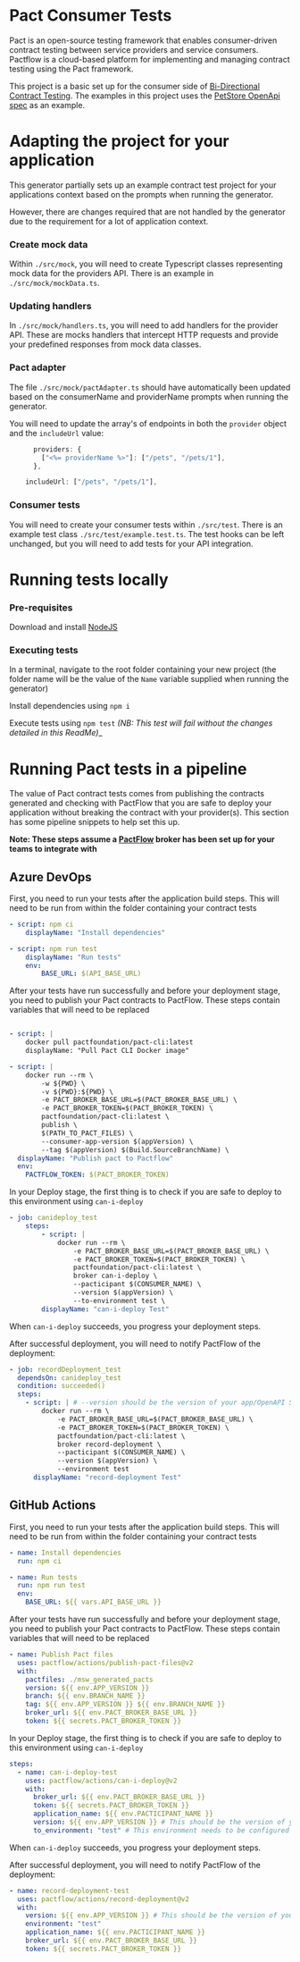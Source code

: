 # Pact Consumer Tests

Pact is an open-source testing framework that enables consumer-driven contract
testing between service providers and service consumers. Pactflow is a
cloud-based platform for implementing and managing contract testing using the
Pact framework.

This project is a basic set up for the consumer side of
[Bi-Directional Contract Testing](https://docs.pactflow.io/docs/bi-directional-contract-testing).
The examples in this project uses the
[PetStore OpenApi spec](https://github.com/OAI/OpenAPI-Specification/blob/main/examples/v3.0/petstore.yaml)
as an example.

# Adapting the project for your application

This generator partially sets up an example contract test project for your
applications context based on the prompts when running the generator.

However, there are changes required that are not handled by the generator due to
the requirement for a lot of application context.

### Create mock data

Within `./src/mock`, you will need to create Typescript classes representing
mock data for the providers API. There is an example in
`./src/mock/mockData.ts`.

### Updating handlers

In `./src/mock/handlers.ts`, you will need to add handlers for the provider API.
These are mocks handlers that intercept HTTP requests and provide your
predefined responses from mock data classes.

### Pact adapter

The file `./src/mock/pactAdapter.ts` should have automatically been updated
based on the consumerName and providerName prompts when running the generator.

You will need to update the array's of endpoints in both the `provider` object and the `includeUrl` value:

```javascript
      providers: {
        ["<%= providerName %>"]: ["/pets", "/pets/1"],
      },
```

```javascript
    includeUrl: ["/pets", "/pets/1"],
```

### Consumer tests

You will need to create your consumer tests within `./src/test`. There is an
example test class `./src/test/example.test.ts`. The test hooks can be left
unchanged, but you will need to add tests for your API integration.

# Running tests locally
### Pre-requisites
Download and install [NodeJS](https://nodejs.org/en)

### Executing tests
In a terminal, navigate to the root folder containing your new project (the folder name will be the value of the `Name` variable supplied when running the generator)

Install dependencies using `npm i`

Execute tests using `npm test` _(NB: This test will fail without the changes detailed in this ReadMe)__

# Running Pact tests in a pipeline
The value of Pact contract tests comes from publishing the contracts generated and checking with PactFlow that you are safe to deploy your application without breaking the contract with your provider(s). This section has some pipeline snippets to help set this up.

**Note: These steps assume a [PactFlow](https://pactflow.io/pricing/) broker has been set up for your teams to integrate with**

## Azure DevOps
First, you need to run your tests after the application build steps. This will need to be run from within the folder containing your contract tests
```yaml
- script: npm ci
    displayName: "Install dependencies"

- script: npm run test
    displayName: "Run tests"
    env:
        BASE_URL: $(API_BASE_URL)
```

After your tests have run successfully and before your deployment stage, you need to publish your Pact contracts to PactFlow.
These steps contain variables that will need to be replaced

```yaml

- script: |
    docker pull pactfoundation/pact-cli:latest
    displayName: "Pull Pact CLI Docker image"

- script: |
    docker run --rm \
        -w ${PWD} \
        -v ${PWD}:${PWD} \
        -e PACT_BROKER_BASE_URL=$(PACT_BROKER_BASE_URL) \
        -e PACT_BROKER_TOKEN=$(PACT_BROKER_TOKEN) \
        pactfoundation/pact-cli:latest \
        publish \
        $(PATH_TO_PACT_FILES) \
        --consumer-app-version $(appVersion) \
        --tag $(appVersion) $(Build.SourceBranchName) \
  displayName: "Publish pact to Pactflow"
  env:
    PACTFLOW_TOKEN: $(PACT_BROKER_TOKEN)
```

In your Deploy stage, the first thing is to check if you are safe to deploy to this environment using `can-i-deploy`

```yaml
- job: canideploy_test
    steps:
        - script: |
            docker run --rm \
                -e PACT_BROKER_BASE_URL=$(PACT_BROKER_BASE_URL) \
                -e PACT_BROKER_TOKEN=$(PACT_BROKER_TOKEN) \
                pactfoundation/pact-cli:latest \
                broker can-i-deploy \
                --pacticipant $(CONSUMER_NAME) \
                --version $(appVersion) \
                --to-environment test \
        displayName: "can-i-deploy Test"
```

When `can-i-deploy` succeeds, you progress your deployment steps.

After successful deployment, you will need to notify PactFlow of the deployment:

```yaml
- job: recordDeployment_test
  dependsOn: canideploy_test
  condition: succeeded()
  steps:
    - script: | # --version should be the version of your app/OpenAPI Spec
        docker run --rm \
            -e PACT_BROKER_BASE_URL=$(PACT_BROKER_BASE_URL) \
            -e PACT_BROKER_TOKEN=$(PACT_BROKER_TOKEN) \
            pactfoundation/pact-cli:latest \
            broker record-deployment \
            --pacticipant $(CONSUMER_NAME) \
            --version $(appVersion) \
            --environment test
      displayName: "record-deployment Test"
```

## GitHub Actions
First, you need to run your tests after the application build steps. This will need to be run from within the folder containing your contract tests
```yaml
- name: Install dependencies
  run: npm ci

- name: Run tests
  run: npm run test
  env:
    BASE_URL: ${{ vars.API_BASE_URL }}
```

After your tests have run successfully and before your deployment stage, you need to publish your Pact contracts to PactFlow.
These steps contain variables that will need to be replaced

```yaml
- name: Publish Pact files
  uses: pactflow/actions/publish-pact-files@v2
  with:
    pactfiles: ./msw_generated_pacts
    version: ${{ env.APP_VERSION }}
    branch: ${{ env.BRANCH_NAME }}
    tag: ${{ env.APP_VERSION }} ${{ env.BRANCH_NAME }}
    broker_url: ${{ env.PACT_BROKER_BASE_URL }}
    token: ${{ secrets.PACT_BROKER_TOKEN }}
```

In your Deploy stage, the first thing is to check if you are safe to deploy to this environment using `can-i-deploy`

```yaml
steps:
  - name: can-i-deploy-test
    uses: pactflow/actions/can-i-deploy@v2
    with:
      broker_url: ${{ env.PACT_BROKER_BASE_URL }}
      token: ${{ secrets.PACT_BROKER_TOKEN }}
      application_name: ${{ env.PACTICIPANT_NAME }}
      version: ${{ env.APP_VERSION }} # This should be the version of your app/OpenAPI Spec
      to_environment: "test" # This environment needs to be configured in the PactFlow broker.
```

When `can-i-deploy` succeeds, you progress your deployment steps.

After successful deployment, you will need to notify PactFlow of the deployment:

```yaml
- name: record-deployment-test
  uses: pactflow/actions/record-deployment@v2
  with:
    version: ${{ env.APP_VERSION }} # This should be the version of your app/OpenAPI Spec
    environment: "test"
    application_name: ${{ env.PACTICIPANT_NAME }}
    broker_url: ${{ env.PACT_BROKER_BASE_URL }}
    token: ${{ secrets.PACT_BROKER_TOKEN }}
```